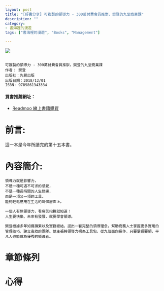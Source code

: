 ```yaml
---
layout: post
title: "[好書分享] 可複製的領導力 - 300萬付費會員推崇，樊登的九堂商業課"
description: ""
category: 
- 書海裡的漫遊
tags: ["書海裡的漫遊", "Books", "Management"]

---
```


<div><a href="http://moo.im/a/6pzDST" title="可複製的領導力"><img src="https://cdn.readmoo.com/cover/cl/7hagjlb_210x315.jpg?v=0"></a></div>



```

可複製的領導力 - 300萬付費會員推崇，樊登的九堂商業課
作者： 樊登  
出版社：先覺出版 
出版日期：2018/12/01 
ISBN: 9789861343334 
```

#### 買書推薦網址：

- [Readmoo 線上書籍購買](http://moo.im/a/6pzDST)

# 前言:

這一本是今年所讀完的第十五本書。

# 內容簡介:

```
領導力就是影響力，
不是一種可遇不可求的感覺，
不是一種長時間的人生修練，
而是一項又一項的工具，
能夠輕鬆應用在生活的每個層面上。

一個人有無領導力，看痛苦指數就知道！
人生要快樂、未來有發展，就要學會領導。

樊登根據多年知識積累以及實務總結，提出一套完整的領導理念，幫助商務人士掌握更多實用的管理技巧，建立高效的團隊。他主張將領導力視為工具包，從九個面向操作，只要掌握要領，平凡人也能成為優秀的領導者。
```

# 章節條列	

# 心得

